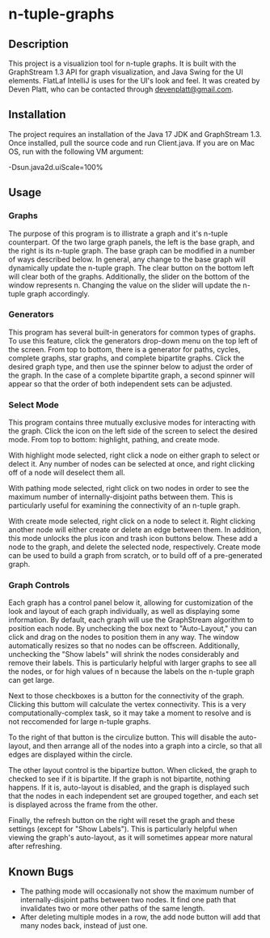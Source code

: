 # n-tuple-graphs

## Description
This project is a visualizion tool for n-tuple graphs. It is built with the GraphStream 1.3 API for graph visualization, and Java Swing for the UI elements. FlatLaf IntelliJ is uses for the UI's look and feel. It was created by Deven Platt, who can be contacted through devenplatt@gmail.com.

## Installation
The project requires an installation of the Java 17 JDK and GraphStream 1.3. Once installed, pull the source code and run Client.java. If you are on Mac OS, run with the following VM argument:

-Dsun.java2d.uiScale=100%

## Usage
### Graphs
The purpose of this program is to illistrate a graph and it's n-tuple counterpart. Of the two large graph panels, the left is the base graph, and the right is its n-tuple graph. The base graph can be modified in a number of ways described below. In general, any change to the base graph will dynamically update the n-tuple graph. The clear button on the bottom left will clear both of the graphs. Additionally, the slider on the bottom of the window represents n. Changing the value on the slider will update the n-tuple graph accordingly.

### Generators
This program has several built-in generators for common types of graphs. To use this feature, click the generators drop-down menu on the top left of the screen. From top to bottom, there is a generator for paths, cycles, complete graphs, star graphs, and complete bipartite graphs. Click the desired graph type, and then use the spinner below to adjust the order of the graph. In the case of a complete bipartite graph, a second spinner will appear so that the order of both independent sets can be adjusted.

### Select Mode
This program contains three mutually exclusive modes for interacting with the graph. Click the icon on the left side of the screen to select the desired mode. From top to bottom: highlight, pathing, and create mode.

With highlight mode selected, right click a node on either graph to select or delect it. Any number of nodes can be selected at once, and right clicking off of a node will deselect them all.

With pathing mode selected, right click on two nodes in order to see the maximum number of internally-disjoint paths between them. This is particularly useful for examining the connectivity of an n-tuple graph.

With create mode selected, right click on a node to select it. Right clicking another node will either create or delete an edge between them. In addition, this mode unlocks the plus icon and trash icon buttons below. These add a node to the graph, and delete the selected node, respectively. Create mode can be used to build a graph from scratch, or to build off of a pre-generated graph.

### Graph Controls
Each graph has a control panel below it, allowing for customization of the look and layout of each graph individually, as well as displaying some information. By default, each graph will use the GraphStream algorithm to position each node. By unchecking the box next to "Auto-Layout," you can click and drag on the nodes to position them in any way. The window automatically resizes so that no nodes can be offscreen. Additionally, unchecking the "Show labels" will shrink the nodes considerably and remove their labels. This is particularly helpful with larger graphs to see all the nodes, or for high values of n because the labels on the n-tuple graph can get large.

Next to those checkboxes is a button for the connectivity of the graph. Clicking this buttom will calculate the vertex connectivity. This is a very computationally-complex task, so it may take a moment to resolve and is not reccomended for large n-tuple graphs.

To the right of that button is the circulize button. This will disable the auto-layout, and then arrange all of the nodes into a graph into a circle, so that all edges are displayed within the circle. 

The other layout control is the bipartize button. When clicked, the graph to checked to see if it is bipartite. If the graph is not bipartite, nothing happens. If it is, auto-layout is disabled, and the graph is displayed such that the nodes in each independent set are grouped together, and each set is displayed across the frame from the other.

Finally, the refresh button on the right will reset the graph and these settings (except for "Show Labels"). This is particularly helpful when viewing the graph's auto-layout, as it will sometimes appear more natural after refreshing.

## Known Bugs
* The pathing mode will occasionally not show the maximum number of internally-disjoint paths between two nodes. It find one path that invalidates two or more other paths of the same length.
* After deleting multiple modes in a row, the add node button will add that many nodes back, instead of just one.
